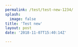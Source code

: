 ```yaml
---
permalink: /test/test-new-1234/
splash:
  image: false
title: 'Test new'
layout: post
date: '2018-11-07T15:40:14Z'

---
```

<p><br></p>